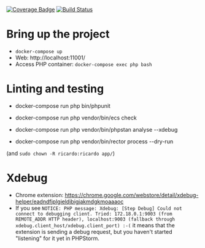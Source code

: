 [![Coverage Badge](https://img.shields.io/endpoint?url=https://gist.githubusercontent.com/ricardomm85/0c1f8403decd5753c549451042d2c952/raw/scoutbasketball-symfony-coverage.json)](https://gist.github.com/ricardomm85/0c1f8403decd5753c549451042d2c952)
[![Build Status](https://github.com/ricardomm85/scoutbasketball-symfony/workflows/CI/badge.svg)](https://github.com/ricardomm85/scoutbasketball-symfony/actions)

# Bring up the project
- `docker-compose up`
- Web: http://localhost:11001/
- Access PHP container: `docker-compose exec php bash`

# Linting and testing
  - docker-compose run php bin/phpunit

  - docker-compose run php vendor/bin/ecs check

  - docker-compose run php vendor/bin/phpstan analyse --xdebug

  - docker-compose run php vendor/bin/rector process --dry-run

(and `sudo chown -R ricardo:ricardo app/`)

# Xdebug
- Chrome extension: https://chrome.google.com/webstore/detail/xdebug-helper/eadndfjplgieldjbigjakmdgkmoaaaoc
- If you see `NOTICE: PHP message: Xdebug: [Step Debug] Could not connect to debugging client. Tried: 172.18.0.1:9003 (from REMOTE_ADDR HTTP header), localhost:9003 (fallback through xdebug.client_host/xdebug.client_port) :-(`
  it means that the extension is sending a debug request,
  but you haven't started "listening" for it yet in PHPStorm.
